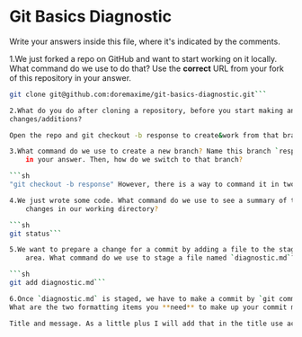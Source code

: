 # Git Basics Diagnostic

Write your answers inside this file, where it's indicated by the comments.

1.We just forked a repo on GitHub and want to start working on it locally.
What command do we use to do that? Use the **correct** URL from your fork of
this repository in your answer.

```sh
git clone git@github.com:doremaxime/git-basics-diagnostic.git```

2.What do you do after cloning a repository, before you start making any
changes/additions?

Open the repo and git checkout -b response to create&work from that branch.

3.What command do we use to create a new branch? Name this branch `response`
    in your answer. Then, how do we switch to that branch?

```sh
"git checkout -b response" However, there is a way to command it in two fold where you create it and then command it to go into the branch but why not just kill two birds with one stone?```

4.We just wrote some code. What command do we use to see a summary of the
    changes in our working directory?

```sh
git status```

5.We want to prepare a change for a commit by adding a file to the staging
    area. What command do we use to stage a file named `diagnostic.md`?

```sh
git add diagnostic.md```

6.Once `diagnostic.md` is staged, we have to make a commit by `git commit`.
What are the two formatting items you **need** to make up your commit message?

Title and message. As a little plus I will add that in the title use action rather than doing. By that I mean say 'make loop for age var' instead of 'made llop for age var' for example.
